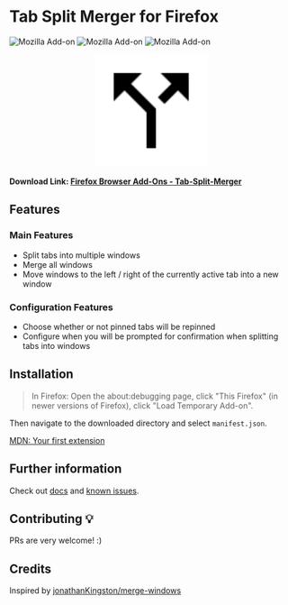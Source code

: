 # Tab Split Merger for Firefox
![Mozilla Add-on](https://img.shields.io/amo/users/%7B7f59e59d-6ece-4399-9c0d-b98d36c4db8c%7D)
![Mozilla Add-on](https://img.shields.io/amo/v/%7B7f59e59d-6ece-4399-9c0d-b98d36c4db8c%7D)
![Mozilla Add-on](https://img.shields.io/amo/stars/%7B7f59e59d-6ece-4399-9c0d-b98d36c4db8c%7D)

<p align="center">
    <img width="200px" height="200px" src="./icons/split.svg">
</p>

**Download Link: [Firefox Browser Add-Ons - Tab-Split-Merger](https://addons.mozilla.org/en-US/firefox/addon/tab-split-merger/)**

## Features
### Main Features
* Split tabs into multiple windows
* Merge all windows
* Move windows to the left / right of the currently active tab into a new 
window

### Configuration Features
* Choose whether or not pinned tabs will be repinned
* Configure when you will be prompted for confirmation when splitting tabs 
into windows

## Installation
> In Firefox: Open the about:debugging page, click "This Firefox" (in newer 
versions of Firefox), click "Load Temporary Add-on".

Then navigate to the downloaded directory and select `manifest.json`.

[MDN: Your first extension](https://developer.mozilla.org/en-US/docs/Mozilla/Add-ons/WebExtensions/Your_first_WebExtension)

## Further information
Check out [docs](docs/docs.md) and [known issues](docs/known_issues.md).

## Contributing :bulb:
PRs are very welcome! :)

## Credits
Inspired by [jonathanKingston/merge-windows](https://github.com/jonathanKingston/merge-windows)
